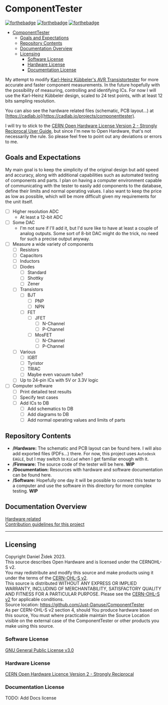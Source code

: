 # ComponentTester

[![forthebadge](https://forthebadge.com/images/badges/powered-by-electricity.svg)](https://forthebadge.com)
[![forthebadge](https://forthebadge.com/images/badges/0-percent-optimized.svg)](https://forthebadge.com)
[![forthebadge](https://forthebadge.com/images/badges/made-with-crayons.svg)](https://forthebadge.com)

* [ComponentTester](#componenttester)
  * [Goals and Expectations](#goals-and-expectations)
  * [Repository Contents](#repository-contents)
  * [Documentation Overview](#documentation-overview)
  * [Licensing](#licensing)
    * [Software License](#software-license)
    * [Hardware License](#hardware-license)
    * [Documentation License](#documentation-license)

My attempt to modify [Karl-Heinz Kübbeler's AVR Transistortester](https://www.mikrocontroller.net/articles/AVR_Transistortester) for more accurate and faster component measurements. In the future hopefully with the possibility of measuring, controlling and identifying ICs. For now I will use the Karl-Heinz Kübbeler design, scaled to 24 test points, with at least 12 bits sampling resolution.

You can also see the hardware related files (schematic, PCB layout...) at [https://cadlab.io](https://cadlab.io/projects/componenttester).

I will try to stick to the [CERN Open Hardware License Version 2 - Strongly Reciprocal User Guide](https://ohwr.org/project/cernohl/wikis/uploads/cf37727497ca2b5295a7ab83a40fcf5a/cern_ohl_s_v2_user_guide.pdf), but since I'm new to Open Hardware, that's not necessarily the rule. So please feel free to point out any deviations or errors to me.

## Goals and Expectations

My main goal is to keep the simplicity of the original design but add speed and accuracy, along with additional capabilities such as automated testing of components and parts. I plan on having a computer environment capable of communicating with the tester to easily add components to the database, define their limits and normal operating values. I also want to keep the price as low as possible, which will be more difficult given my requirements for the unit itself.

* [ ] Higher resolution ADC
  * At least a 12-bit ADC
* [ ] Some DAC
  * I'm not sure if I'll add it, but I'd sure like to have at least a couple of analog outputs. Some sort of 8-bit DAC might do the trick, no need for such a precise output anyway.
* [ ] Measure a wide variety of components
  * [ ] Resistors
  * [ ] Capacitors
  * [ ] Inductors
  * [ ] Diodes
    * [ ] Standard
    * [ ] Shottky
    * [ ] Zener
  * [ ] Transistors
    * [ ] BJT
      * [ ] PNP
      * [ ] NPN
    * [ ] FET
      * [ ] JFET
        * [ ] N-Channel
        * [ ] P-Channel
      * [ ] MosFET
        * [ ] N-Channel
        * [ ] P-Channel
  * [ ] Various
    * [ ] IGBT
    * [ ] Tyristor
    * [ ] TRIAC
    * [ ] Maybe even vacuum tube?
  * [ ] Up to 24-pin ICs with 5V or 3.3V logic
* [ ] Computer software
  * [ ] Print detailed test results
  * [ ] Specify test cases
  * [ ] Add ICs to DB
    * [ ] Add schematics to DB
    * [ ] Add diagrams to DB
    * [ ] Add normal operating values and limits of parts

## Repository Contents

* __/Hardware:__ The schematic and PCB layout can be found here. I will also add exported files (PDFs...) there. For now, this project uses `Autodesk EAGLE`, but I may switch to `KiCad` when I get familiar enough with it.  
* __/Firmware:__ The source code of the tester will be here. __WIP__  
* __/Documentation:__ Resources with hardware and software documentation can be found here.  
* __/Software:__ Hopefully one day it will be possible to connect this tester to a computer and use the software in this directory for more complex testing. __WIP__  

## Documentation Overview

[Hardware related](docs/Hardware.md)  
[Contribution guidelines for this project](docs/CONTRIBUTING.md)

---

## Licensing

Copyright Daniel Židek 2023.  
This source describes Open Hardware and is licensed under the CERNOHL-S v2.  
You may redistribute and modify this source and make products using it
under the terms of the [CERN-OHL-S v2](https://ohwr.org/cern_ohl_s_v2.txt).  
This source is distributed WITHOUT ANY EXPRESS OR IMPLIED
WARRANTY, INCLUDING OF MERCHANTABILITY, SATISFACTORY
QUALITY AND FITNESS FOR A PARTICULAR PURPOSE. Please see
the [CERN-OHL-S v2](https://ohwr.org/cern_ohl_s_v2.txt) for applicable conditions.  
Source location: https://github.com/Just-Danuse/ComponentTester  
As per CERN-OHL-S v2 section 4, should You produce hardware based
on this source, You must where practicable maintain the Source Location
visible on the external case of the ComponentTester or other products you make using
this source.

### Software License

[GNU General Public License v3.0](LICENSE)

### Hardware License

[CERN Open Hardware Licence Version 2 - Strongly Reciprocal](LICENSE_HARDWARE)

### Documentation License

TODO: Add Docs license
